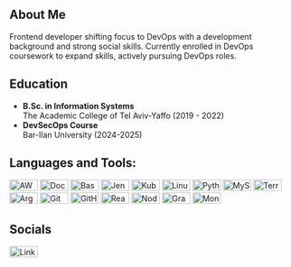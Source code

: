 ## About Me
Frontend developer shifting focus to DevOps with a development background and strong social skills. Currently enrolled
in DevOps coursework to expand skills, actively pursuing DevOps roles.

## Education
- **B.Sc. in Information Systems**  
  The Academic College of Tel Aviv-Yaffo (2019 - 2022)
- **DevSecOps Course**  
  Bar-Ilan University (2024-2025)

## Languages and Tools:
<img src="https://img.shields.io/badge/AWS-%23FF9900.svg?style=flat&logo=amazon-aws&logoColor=white" alt="AWS" width="50" height="20"/>
<img src="https://img.shields.io/badge/Docker-2496ED.svg?style=flat&logo=docker&logoColor=white" alt="Docker" width="50" height="20"/>
<img src="https://img.shields.io/badge/Bash-4EAA25.svg?style=flat&logo=gnu-bash&logoColor=white" alt="Bash" width="50" height="20"/>
<img src="https://img.shields.io/badge/Jenkins-D24939.svg?style=flat&logo=jenkins&logoColor=white" alt="Jenkins" width="50" height="20"/>
<img src="https://img.shields.io/badge/Kubernetes-326CE5.svg?style=flat&logo=kubernetes&logoColor=white" alt="Kubernetes" width="50" height="20"/>
<img src="https://img.shields.io/badge/Linux-FCC624.svg?style=flat&logo=linux&logoColor=black" alt="Linux" width="50" height="20"/>
<img src="https://img.shields.io/badge/Python-3776AB.svg?style=flat&logo=python&logoColor=white" alt="Python" width="50" height="20"/>
<img src="https://img.shields.io/badge/MySQL-4479A1.svg?style=flat&logo=mysql&logoColor=white" alt="MySQL" width="50" height="20"/>
<img src="https://img.shields.io/badge/Terraform-7B42BC.svg?style=flat&logo=terraform&logoColor=white" alt="Terraform" width="50" height="20"/>
<img src="https://img.shields.io/badge/ArgoCD-EF7B4D.svg?style=flat&logo=argo&logoColor=white" alt="ArgoCD" width="50" height="20"/>

<img src="https://img.shields.io/badge/Git-F05032.svg?style=flat&logo=git&logoColor=white" alt="Git" width="50" height="20"/>
<img src="https://img.shields.io/badge/GitHub-181717.svg?style=flat&logo=github&logoColor=white" alt="GitHub" width="50" height="20"/>
<img src="https://img.shields.io/badge/React-61DAFB.svg?style=flat&logo=react&logoColor=black" alt="React" width="50" height="20"/>
<img src="https://img.shields.io/badge/Node.js-339933.svg?style=flat&logo=node.js&logoColor=white" alt="Node.js" width="50" height="20"/>
<img src="https://img.shields.io/badge/GraphQL-E10098.svg?style=flat&logo=graphql&logoColor=white" alt="GraphQL" width="50" height="20"/>
<img src="https://img.shields.io/badge/MongoDB-47A248.svg?style=flat&logo=mongodb&logoColor=white" alt="MongoDB" width="50" height="20"/>

## Socials
<a href="https://www.linkedin.com/in/raz-sherf/" target="_blank">
  <img src="https://img.shields.io/badge/LinkedIn-0A66C2.svg?style=flat&logo=linkedin&logoColor=white" alt="LinkedIn" width="50" height="20"/>
</a>
